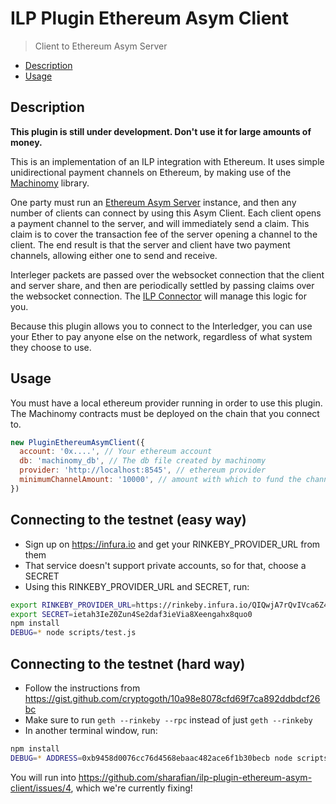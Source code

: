 # ILP Plugin Ethereum Asym Client
> Client to Ethereum Asym Server

- [Description](#description)
- [Usage](#usage)

## Description

**This plugin is still under development. Don't use it for large amounts of money.**

This is an implementation of an ILP integration with Ethereum. It uses simple
unidirectional payment channels on Ethereum, by making use of the
[Machinomy](https://github.com/machinomy/machinomy) library.

One party must run an [Ethereum Asym
Server](https://github.com/sharafian/ilp-plugin-ethereum-asym-server) instance,
and then any number of clients can connect by using this Asym Client. Each
client opens a payment channel to the server, and will immediately send a
claim. This claim is to cover the transaction fee of the server opening a
channel to the client. The end result is that the server and client have two
payment channels, allowing either one to send and receive.

Interleger packets are passed over the websocket connection that the client and
server share, and then are periodically settled by passing claims over the
websocket connection. The [ILP
Connector](https://github.com/interledgerjs/ilp-connector) will manage this
logic for you.

Because this plugin allows you to connect to the Interledger, you can use your
Ether to pay anyone else on the network, regardless of what system they choose
to use.

## Usage

You must have a local ethereum provider running in order to use this plugin.
The Machinomy contracts must be deployed on the chain that you connect to.

```js
new PluginEthereumAsymClient({
  account: '0x....', // Your ethereum account
  db: 'machinomy_db', // The db file created by machinomy
  provider: 'http://localhost:8545', // ethereum provider 
  minimumChannelAmount: '10000', // amount with which to fund the channel
})
```

## Connecting to the testnet (easy way)

* Sign up on https://infura.io and get your RINKEBY_PROVIDER_URL from them
* That service doesn't support private accounts, so for that, choose a SECRET
* Using this RINKEBY_PROVIDER_URL and SECRET, run:
```sh
export RINKEBY_PROVIDER_URL=https://rinkeby.infura.io/QIQwjA7rQvIVca6Z4Tjl
export SECRET=ietah3IeZ0Zun4Se2daf3ieVia8Xeengahx8quo0
npm install
DEBUG=* node scripts/test.js
```

## Connecting to the testnet (hard way)

* Follow the instructions from https://gist.github.com/cryptogoth/10a98e8078cfd69f7ca892ddbdcf26bc
* Make sure to run `geth --rinkeby --rpc` instead of just `geth --rinkeby`
* In another terminal window, run:
```sh
npm install
DEBUG=* ADDRESS=0xb9458d0076cc76d4568ebaac482ace6f1b30becb node scripts/test.js
```

You will run into https://github.com/sharafian/ilp-plugin-ethereum-asym-client/issues/4, which we're currently fixing!
